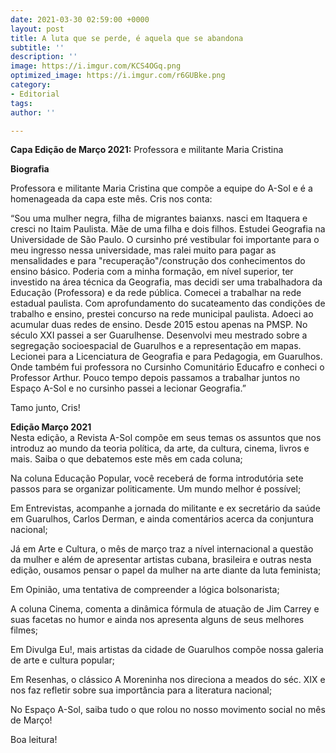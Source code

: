 ```yaml
---
date: 2021-03-30 02:59:00 +0000
layout: post
title: A luta que se perde, é aquela que se abandona
subtitle: ''
description: ''
image: https://i.imgur.com/KCS4OGq.png
optimized_image: https://i.imgur.com/r6GUBke.png
category:
- Editorial
tags: 
author: ''

---
```

**Capa Edição de Março 2021:** Professora e militante Maria Cristina

**Biografia**

Professora e militante Maria Cristina que compõe a equipe do A-Sol e é a homenageada da capa este mês. Cris nos conta:

“Sou uma mulher negra, filha de migrantes baianxs. nasci em Itaquera e cresci no Itaim Paulista. Mãe de uma filha e dois filhos. Estudei Geografia na Universidade de São Paulo. O cursinho pré vestibular foi importante para o meu ingresso nessa universidade, mas ralei muito para pagar as mensalidades e para "recuperação"/construção dos conhecimentos do ensino básico. Poderia com a minha formação, em nível superior, ter investido na área técnica da Geografia, mas decidi ser uma trabalhadora da Educação (Professora) e da rede pública. Comecei a trabalhar na rede estadual paulista. Com aprofundamento do sucateamento das condições de trabalho e ensino, prestei concurso na rede municipal paulista. Adoeci ao acumular duas redes de ensino. Desde 2015 estou apenas na PMSP. No século XXI passei a ser Guarulhense. Desenvolvi meu mestrado sobre a segregação socioespacial de Guarulhos e a representação em mapas. Lecionei para a Licenciatura de Geografia e para Pedagogia, em Guarulhos. Onde também fui professora no Cursinho Comunitário Educafro e conheci o Professor Arthur. Pouco tempo depois passamos a trabalhar juntos no Espaço A-Sol e no cursinho passei a lecionar Geografia.”

Tamo junto, Cris!

**Edição Março 2021**  
Nesta edição, a Revista A-Sol compõe em seus temas os assuntos que nos introduz ao mundo da teoria política, da arte, da cultura, cinema, livros e mais. Saiba o que debatemos este mês em cada coluna;

Na coluna Educação Popular, você receberá de forma introdutória sete passos para se organizar politicamente. Um mundo melhor é possível;

Em Entrevistas, acompanhe a jornada do militante e ex secretário da saúde em Guarulhos, Carlos Derman, e ainda comentários acerca da conjuntura nacional;

Já em Arte e Cultura, o mês de março traz a nível internacional a questão da mulher e além de apresentar artistas cubana, brasileira e outras nesta edição, ousamos pensar o papel da mulher na arte diante da luta feminista;

Em Opinião, uma tentativa de compreender a lógica bolsonarista;

A coluna Cinema, comenta a dinâmica fórmula de atuação de Jim Carrey e suas facetas no humor e ainda nos apresenta alguns de seus melhores filmes;

Em Divulga Eu!, mais artistas da cidade de Guarulhos compõe nossa galeria de arte e cultura popular;

Em Resenhas, o clássico A Moreninha nos direciona a meados do séc. XIX e nos faz refletir sobre sua importância para a literatura nacional;

No Espaço A-Sol, saiba tudo o que rolou no nosso movimento social no mês de Março!

Boa leitura!